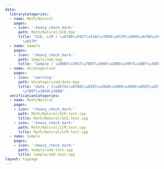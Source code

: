 ```yaml
---
data:
  libraryCategories:
  - name: Math/Natural
    pages:
    - icon: ':heavy_check_mark:'
      path: Math/Natural/GCD.hpp
      title: "GCD, LCM / \u6700\u5927\u516C\u7D04\u6570\u3068\u6700\u5C0F\u516C\u500D\
        \u6570"
  - name: Sample
    pages:
    - icon: ':heavy_check_mark:'
      path: Sample/add.hpp
      title: "Sample / \u8DB3\u3057\u7B97\u306E\u30B5\u30F3\u30D7\u30EB"
  - name: Uncategorized
    pages:
    - icon: ':warning:'
      path: Uncategorized/date.hpp
      title: "date / 1\u5E741\u67081\u65E5\u304B\u3089\u306E\u65E5\u6570\u3092\u8A08\
        \u7B97\u3059\u308B"
  verificationCategories:
  - name: Math/Natural
    pages:
    - icon: ':heavy_check_mark:'
      path: Math/Natural/GCD.test.cpp
      title: Math/Natural/GCD.test.cpp
    - icon: ':heavy_check_mark:'
      path: Math/Natural/LCM.test.cpp
      title: Math/Natural/LCM.test.cpp
  - name: Sample
    pages:
    - icon: ':heavy_check_mark:'
      path: Sample/add.test.cpp
      title: Sample/add.test.cpp
layout: toppage
---
```


